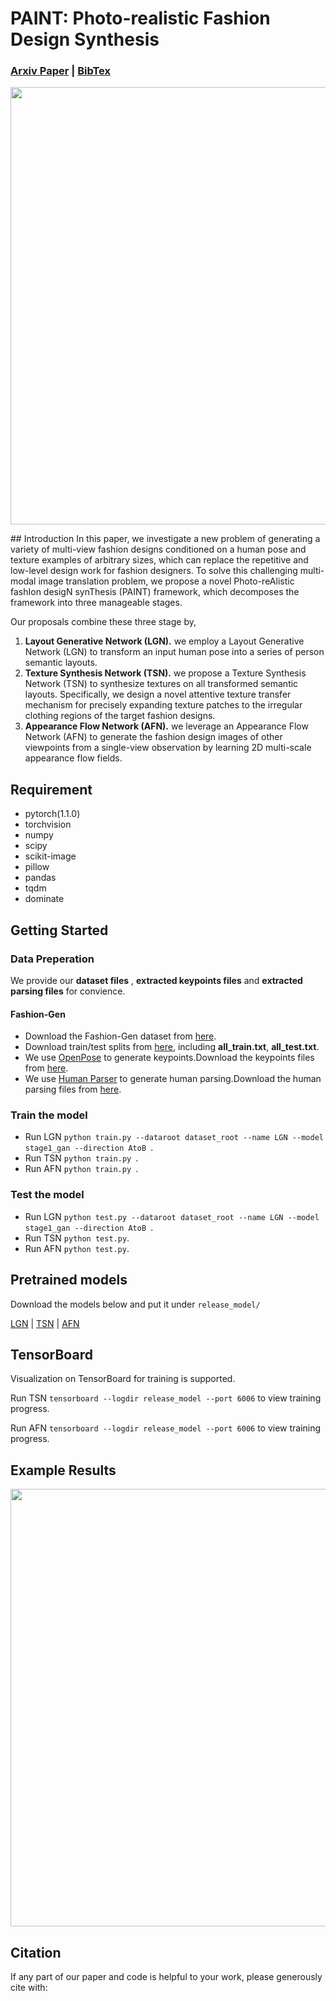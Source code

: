 # PAINT: Photo-realistic Fashion Design Synthesis

### [Arxiv Paper](----后期补---) | [BibTex](https://github.com/gxl-groups/PAINT#citation)

<p align='center'>  
  <img src='https://github.com/gxl-groups/PAINT/TSN/blob/pytorch/docs/PAINT.PNG' width='700'/>
</p>
<p align='center'> 
</p>
## Introduction 
In this paper, we investigate a new problem of generating a variety of multi-view fashion designs conditioned on a human pose and texture examples of arbitrary sizes, which can replace the repetitive and low-level design work for fashion designers. To solve this challenging multi-modal image translation problem, we propose a novel Photo-reAlistic fashIon desigN synThesis (PAINT) framework, which decomposes the framework into three manageable stages. 

Our proposals combine these three stage by,
1) **Layout Generative Network (LGN).** we employ a Layout Generative Network (LGN) to
transform an input human pose into a series of person semantic layouts. 
2) **Texture Synthesis Network (TSN).** we propose a Texture Synthesis Network (TSN) to synthesize textures on all transformed semantic layouts. Specifically, we design a novel attentive texture transfer mechanism
for precisely expanding texture patches to the irregular clothing regions of the target fashion designs. 
3) **Appearance Flow Network (AFN).** we leverage an Appearance Flow Network (AFN) to generate the fashion design images of other viewpoints from a single-view observation by learning 2D multi-scale appearance flow fields. 

## Requirement
* pytorch(1.1.0)
* torchvision
* numpy
* scipy
* scikit-image
* pillow
* pandas
* tqdm
* dominate
## Getting Started
### Data Preperation
We provide our **dataset files** , **extracted keypoints files** and **extracted parsing files**  for convience.

#### Fashion-Gen
- Download the Fashion-Gen dataset from [here](https://pan.baidu.com/s/1Oj3XAywMHocDsi4ASPhMtw?pwd=kad8). 
- Download train/test splits from [here](https://pan.baidu.com/s/1xrVnEYMyOAVr-rr8mbgN5w?pwd=udb2), including **all\_train.txt**, **all_test.txt**. 
- We use [OpenPose](https://openaccess.thecvf.com/content_cvpr_2018/papers/Chen_Cascaded_Pyramid_Network_CVPR_2018_paper.pdf) to generate keypoints.Download the keypoints files from [here](https://pan.baidu.com/s/1_WrJXbO-jUTpuneJtQ8_Fg?pwd=gutg).
- We use [Human Parser](https://openaccess.thecvf.com/content_ECCV_2018/papers/Ke_Gong_Instance-level_Human_Parsing_ECCV_2018_paper.pdf) to generate human parsing.Download the human parsing files from [here](https://pan.baidu.com/s/1cMzODPWVlPjiyk5qMGlumA?pwd=599r).

### Train the model
* Run LGN `python train.py --dataroot dataset_root --name LGN --model stage1_gan --direction AtoB `. 
* Run TSN `python train.py `. 
* Run AFN `python train.py `.


### Test the model
* Run LGN `python test.py --dataroot dataset_root --name LGN --model stage1_gan --direction AtoB `. 
* Run TSN `python test.py`. 
* Run AFN `python test.py`. 

## Pretrained models
Download the models below and put it under `release_model/`

[LGN](https://pan.baidu.com/s/1_tlA802AEpTeGjtgQAiOjw?pwd=26us) | [TSN](https://pan.baidu.com/s/1cXQlN3MJQQoDtqdMXtbYFg?pwd=5bw2) | [AFN](https://pan.baidu.com/s/1_vZnJ1_aX037IqAIFkv6Zw?pwd=cqf5)

## TensorBoard
Visualization on TensorBoard for training is supported. 

Run TSN `tensorboard --logdir release_model --port 6006` to view training progress. 

Run AFN `tensorboard --logdir release_model --port 6006` to view training progress. 

## Example Results 

<p align='center'>  
  <img src='https://github.com/gxl-groups/PAINT/TSN/blob/pytorch/docs/result.PNG' width='700'/>
</p>
<p align='center'> 
</p>

## Citation
If any part of our paper and code is helpful to your work, please generously cite with:
```

```

